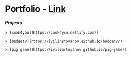 # Portfolio - [Link](https://ivilinstoyanov.github.io/)


#### *Projects*
```
> [cook4you](https://cook4you.netlify.com/) 
```
```
> [budgety](https://ivilinstoyanov.github.io/budgety/)
```
```
> [pig game](https://ivilinstoyanov.github.io/pig-game/)
```


